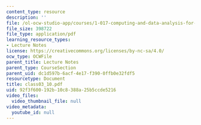 ```yaml
---
content_type: resource
description: ''
file: /ol-ocw-studio-app/courses/1-017-computing-and-data-analysis-for-environmental-applications-fall-2003/92f3f600192b10c8388a25b5ccde5216_class03_10.pdf
file_size: 398722
file_type: application/pdf
learning_resource_types:
- Lecture Notes
license: https://creativecommons.org/licenses/by-nc-sa/4.0/
ocw_type: OCWFile
parent_title: Lecture Notes
parent_type: CourseSection
parent_uid: dc1d597b-6acf-4e17-f390-0ffb0e32fdf5
resourcetype: Document
title: class03_10.pdf
uid: 92f3f600-192b-10c8-388a-25b5ccde5216
video_files:
  video_thumbnail_file: null
video_metadata:
  youtube_id: null
---
```

